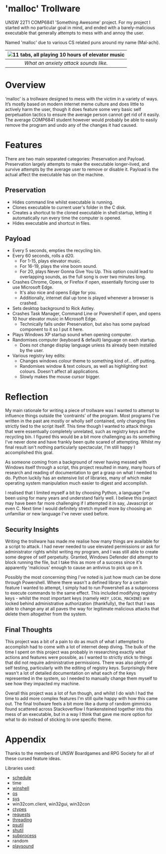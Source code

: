 # 'malloc' Trollware

UNSW 22T1 COMP6841 'Something Awesome' project. For my project I started with no particular goal in mind, and ended with a barely-malicious executable that generally attempts to mess with and annoy the user.

Named 'malloc' due to various CS related puns around my name (Mal-achi).

| ![11 tabs, all playing 10 hours of elevator music](https://media.discordapp.net/attachments/825171172982521876/962269144454148106/unknown.png?width=940&height=527) |
|:--:| 
| *What an anxiety attack sounds like.* |

# Overview

‘malloc’ is a trollware designed to mess with the victim in a variety of ways. It’s mostly based on modern internet meme culture and does little to actively harm the user, though it does feature some very basic self perpetuation tactics to ensure the average person cannot get rid of it easily. The average COMP6841 student however would probably be able to easily remove the program and undo any of the changes it had caused.

# Features

There are two main separated categories: Preservation and Payload. Preservation largely attempts to make the executable longer-lived, and survive attempts by the average user to remove or disable it. Payload is the actual affect the executable has on the machine.

## Preservation
- Hides command line whilst executable is running.
- Clones executable to current user's folder in the C disk.
- Creates a shortcut to the cloned executable in shell:startup, letting it automatically run every time the computer is opened.
- Hides executable and shortcut in files.

## Payload
- Every 5 seconds, empties the recycling bin.
- Every 60 seconds, rolls a d20.
  - For 1-15, plays elevator music.
  - For 16-19, plays the vine boom sound.
  - For 20, plays Never Gonna Give You Up. This option could lead to overlapping sounds, as the full song is over two minutes long.
- Crashes Chrome, Opera, or Firefox if open, essentially forcing user to use Microsoft Edge.
  - It's also nice and opens Edge for you.
  - Additionally, internet dial up tone is played whenever a browser is crashed.
- Sets desktop background to Rick Astley.
- Crashes Task Manager, Command Line or Powershell if open, and opens 10 hour elevator music in Microsoft Edge.
  - Technically falls under Preservation, but also has some payload component to it so I put it here.
- Plays Windows XP startup sound when opening computer.
- Randomises computer (keyboard & default) language on each startup.
  - Does not change display language unless its already been installed by the user.
- Various registry key edits:
  - Changes windows colour theme to something kind of... off putting.
  - Randomises window & text colours, as well as highlighting text colours. Doesn't affect all applications.
  - Slowly makes the mouse cursor bigger.

# Reflection
My main rationale for writing a piece of trollware was I wanted to attempt to influence things outside the 'contraints' of the program. Most programs I've written in the past are mostly or wholly self contained, only changing files strictly tied to the script itself. This time though I wanted to attack things that were essentually completely unrelated, such as registry keys and the recycling bin. I figured this would be a bit more challenging as its something I've never done and have frankly been quite scared of attempting. Whilst my final result isn't nothing particularly spectacular, I'm still happy I accomplished this goal.

As someone coming from a background of never having messed with Windows itself through a script, this project resulted in many, many hours of research and reading of documentation to get a grasp on what I needed to do. Python luckily has an extensive list of libraries, many of which make operating system manipulation much easier to digest and accomplish.

I realised that I limited myself a bit by choosing Python, a language I've been using for many years and understand fairly well. I believe this project may have been far more challenging if I attempted it in say, Javascript or even C. Next time I would definitely stretch myself more by choosing an unfamiliar or new language I've never used before.

## Security Insights
Writing the trollware has made me realise how many things are available for a script to attack. I had never needed to use elevated permissions or ask for administrator rights whilst writing my program, and I was still able to create some degree of self perpetuity. Granted, Windows Defender did attempt to block running the file, but I take this as more of a success since it's apparently 'malicious' enough to cause an antivirus to pick up on it.

Possibly the most concerning thing I've noted is just how much can be done through Powershell. Where there wasn't a defined library for a certain feature I wanted to attempt, I simply had to run Powershell as a subprocess to execute commands to the same effect. This included modifying registry keys - whilst the most important keys (namely `HKEY_LOCAL_MACHINE`) are locked behind administrative authorization (thankfully), the fact that I was able to change any at all paves the way for legitimate malicious attacks that delete them altogether from the system.

## Final Thoughts
This project was a bit of a pain to do as much of what I attempted to accomplish had to come with a lot of internet deep diving. The bulk of the time I spent on this project was probably in researching exactly what actions and features were possible, as I wanted to strictly stick to things that did not require administrative permissions. There was also plenty of self testing, particularly with the editing of registry keys. Surprisingly there wasn't a lot of detailed documentation on what each of the keys represented in the system, so I needed to manually change them myself to see how they impacted my machine. 

Overall this project was a lot of fun though, and whilst I do wish I had the time to add more complex features I'm still quite happy with how this came out. The final trollware feels a bit more like a dump of random gimmicks found scattered across Stackoverflow I frankensteined together into this mess of an executable, but in a way I think that gave me more option for what to do instead of sticking to one specific theme. 

# Appendix
Thanks to the members of UNSW Boardgames and RPG Society for all of these cursed feature ideas.

Libraries used:
- [schedule](https://schedule.readthedocs.io/en/stable/)
- time
- [winshell](https://winshell.readthedocs.io/en/latest/)
- [os](https://docs.python.org/3/library/os.html) 
- [sys](https://docs.python.org/3/library/sys.html)
- win32com.client, win32gui, win32con
- [ctypes](https://docs.python.org/3/library/ctypes.html)
- [requests](https://docs.python-requests.org/en/latest/)
- [threading](https://docs.python.org/3/library/threading.html)
- [psutil](https://psutil.readthedocs.io/en/latest/)
- [shutil](https://docs.python.org/3/library/shutil.html)
- [subprocess](https://docs.python.org/3/library/subprocess.html)
- random
- [playsound](https://pypi.org/project/playsound/)
